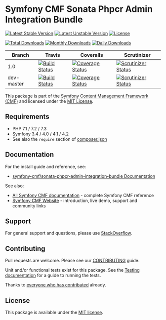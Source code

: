 # Symfony CMF Sonata Phpcr Admin Integration Bundle

[![Latest Stable Version](https://poser.pugx.org/symfony-cmf/sonata-phpcr-admin-integration-bundle/v/stable)](https://packagist.org/packages/symfony-cmf/sonata-phpcr-admin-integration-bundle)
[![Latest Unstable Version](https://poser.pugx.org/symfony-cmf/sonata-phpcr-admin-integration-bundle/v/unstable)](https://packagist.org/packages/symfony-cmf/sonata-phpcr-admin-integration-bundle)
[![License](https://poser.pugx.org/symfony-cmf/sonata-phpcr-admin-integration-bundle/license)](https://packagist.org/packages/symfony-cmf/sonata-phpcr-admin-integration-bundle)

[![Total Downloads](https://poser.pugx.org/symfony-cmf/sonata-phpcr-admin-integration-bundle/downloads)](https://packagist.org/packages/symfony-cmf/sonata-phpcr-admin-integration-bundle)
[![Monthly Downloads](https://poser.pugx.org/symfony-cmf/sonata-phpcr-admin-integration-bundle/d/monthly)](https://packagist.org/packages/symfony-cmf/sonata-phpcr-admin-integration-bundle)
[![Daily Downloads](https://poser.pugx.org/symfony-cmf/sonata-phpcr-admin-integration-bundle/d/daily)](https://packagist.org/packages/symfony-cmf/sonata-phpcr-admin-integration-bundle)

Branch | Travis | Coveralls | Scrutinizer |
------ | ------ | --------- | ----------- |
1.0   | [![Build Status][travis_stable_badge]][travis_stable_link]     | [![Coverage Status][coveralls_stable_badge]][coveralls_stable_link]     | [![Scrutinizer Status][scrutinizer_stable_badge]][scrutinizer_stable_link] |
dev-master | [![Build Status][travis_unstable_badge]][travis_unstable_link] | [![Coverage Status][coveralls_unstable_badge]][coveralls_unstable_link] | [![Scrutinizer Status][scrutinizer_unstable_badge]][scrutinizer_unstable_link] |


This package is part of the [Symfony Content Management Framework (CMF)](https://cmf.symfony.com/) and licensed
under the [MIT License](LICENSE).



## Requirements

* PHP 7.1 / 7.2 / 7.3
* Symfony 3.4 / 4.0 / 4.1 / 4.2
* See also the `require` section of [composer.json](composer.json)

## Documentation

For the install guide and reference, see:

* [symfony-cmf/sonata-phpcr-admin-integration-bundle Documentation](https://symfony.com/doc/master/cmf/bundles/sonata-phpcr-admin-integration-bundle/index.html)

See also:

* [All Symfony CMF documentation](https://symfony.com/doc/master/cmf/index.html) - complete Symfony CMF reference
* [Symfony CMF Website](https://cmf.symfony.com/) - introduction, live demo, support and community links

## Support

For general support and questions, please use [StackOverflow](https://stackoverflow.com/questions/tagged/symfony-cmf).

## Contributing

Pull requests are welcome. Please see our
[CONTRIBUTING](https://github.com/symfony-cmf/blob/master/CONTRIBUTING.md)
guide.

Unit and/or functional tests exist for this package. See the
[Testing documentation](https://symfony.com/doc/master/cmf/components/testing.html)
for a guide to running the tests.

Thanks to
[everyone who has contributed](contributors) already.

## License

This package is available under the [MIT license](src/Resources/meta/LICENSE).

[travis_stable_badge]: https://travis-ci.org/symfony-cmf/sonata-phpcr-admin-integration-bundle.svg?branch=1.0
[travis_stable_link]: https://travis-ci.org/symfony-cmf/sonata-phpcr-admin-integration-bundle
[travis_unstable_badge]: https://travis-ci.org/symfony-cmf/sonata-phpcr-admin-integration-bundle.svg?branch=dev-master
[travis_unstable_link]: https://travis-ci.org/symfony-cmf/sonata-phpcr-admin-integration-bundle

[coveralls_stable_badge]: https://coveralls.io/repos/github/symfony-cmf/sonata-phpcr-admin-integration-bundle/badge.svg?branch=1.0
[coveralls_stable_link]: https://coveralls.io/github/symfony-cmf/sonata-phpcr-admin-integration-bundle?branch=1.0
[coveralls_unstable_badge]: https://coveralls.io/repos/github/symfony-cmf/sonata-phpcr-admin-integration-bundle/badge.svg?branch=dev-master
[coveralls_unstable_link]: https://coveralls.io/github/symfony-cmf/sonata-phpcr-admin-integration-bundle?branch=dev-master

[scrutinizer_stable_badge]: https://scrutinizer-ci.com/g/symfony-cmf/sonata-phpcr-admin-integration-bundle/badges/quality-score.png?b=1.0
[scrutinizer_stable_link]: https://scrutinizer-ci.com/g/symfony-cmf/sonata-phpcr-admin-integration-bundle/?branch=1.0
[scrutinizer_unstable_badge]: https://scrutinizer-ci.com/g/symfony-cmf/sonata-phpcr-admin-integration-bundle/badges/quality-score.png?b=dev-master
[scrutinizer_unstable_link]: https://scrutinizer-ci.com/g/symfony-cmf/sonata-phpcr-admin-integration-bundle/?branch=dev-master
